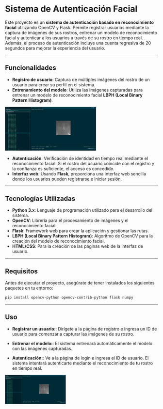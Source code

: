 # Sistema de Autenticación Facial

Este proyecto es un **sistema de autenticación basado en reconocimiento facial** utilizando OpenCV y Flask. Permite registrar usuarios mediante la captura de imágenes de sus rostros, entrenar un modelo de reconocimiento facial y autenticar a los usuarios a través de su rostro en tiempo real. Además, el proceso de autenticación incluye una cuenta regresiva de 20 segundos para mejorar la experiencia del usuario.

---

## Funcionalidades

- **Registro de usuario**: Captura de múltiples imágenes del rostro de un usuario para crear su perfil en el sistema.
- **Entrenamiento del modelo**: Utiliza las imágenes capturadas para entrenar un modelo de reconocimiento facial **LBPH (Local Binary Pattern Histogram)**.
<img src="images/data.png" alt="Logo de mi proyecto" width="300"/>

- **Autenticación**: Verificación de identidad en tiempo real mediante el reconocimiento facial. Si el rostro del usuario coincide con el registro y la confianza es suficiente, el acceso es concedido.
- **Interfaz web**: Usando **Flask**, proporciona una interfaz web sencilla donde los usuarios pueden registrarse e iniciar sesión.

---

## Tecnologías Utilizadas

- **Python 3.x**: Lenguaje de programación utilizado para el desarrollo del sistema.
- **OpenCV**: Librería para el procesamiento de imágenes y el reconocimiento facial.
- **Flask**: Framework web para crear la aplicación y gestionar las rutas.
- **LBPH (Local Binary Pattern Histogram)**: Algoritmo de OpenCV para la creación del modelo de reconocimiento facial.
- **HTML/CSS**: Para la creación de las páginas web de la interfaz de usuario.

---

## Requisitos

Antes de ejecutar el proyecto, asegúrate de tener instalados los siguientes paquetes en tu entorno:

```bash
pip install opencv-python opencv-contrib-python flask numpy
```

---

## Uso
- **Registrar un usuario:**: Dirígete a la página de registro e ingresa un ID de usuario para comenzar a capturar las imágenes de su rostro.

- **Entrenar el modelo:**: El sistema entrenará automáticamente el modelo con las imágenes capturadas.
- **Autenticación:**: Ve a la página de login e ingresa el ID de usuario. El sistema intentará autenticarte mediante el reconocimiento de tu rostro en tiempo real.
<img src="images/data.png" alt="Logo de mi proyecto" width="200"/>
